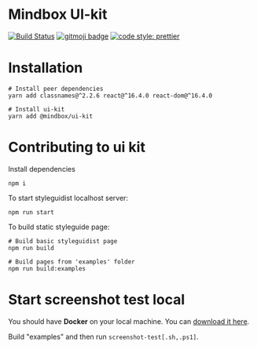 # Mindbox UI-kit

[![Build Status](https://travis-ci.com/mindbox-moscow/ui-kit.svg?branch=master)](https://travis-ci.com/mindbox-moscow/ui-kit)
[![gitmoji badge](https://img.shields.io/badge/gitmoji-%20😜%20😍-FFDD67.svg?style=flat-square)](https://github.com/carloscuesta/gitmoji)
[![code style: prettier](https://img.shields.io/badge/code_style-prettier-ff69b4.svg?style=flat-square)](https://github.com/prettier/prettier)

# Installation

```shell
# Install peer dependencies
yarn add classnames@^2.2.6 react@^16.4.0 react-dom@^16.4.0

# Install ui-kit
yarn add @mindbox/ui-kit
```

# Contributing to ui kit
Install dependencies
```shell
npm i
```

To start styleguidist localhost server:

```shell
npm run start
```

To build static styleguide page:

```shell
# Build basic styleguidist page
npm run build

# Build pages from 'examples' folder
npm run build:examples
```

# Start screenshot test local

You should have **Docker** on your local machine. You can [download it here](https://www.docker.com/get-started).

Build "examples" and then run `screenshot-test[.sh,.ps1]`.
